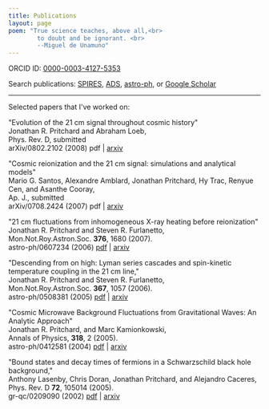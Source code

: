 ```yaml
---
title: Publications
layout: page
poem: "True science teaches, above all,<br> 
		to doubt and be ignorant. <br>
		--Miguel de Unamuno"
---
```



<p> ORCID ID: <a href="http://orcid.org/0000-0003-4127-5353">0000-0003-4127-5353</a>

<p>Search publications: <a href="http://inspirebeta.net/search?p=FIND+EA+PRITCHARD%2C+JONATHAN+R+OR+PRITCHARD%2C+JONATHAN+OR+PRITCHARD%2C+J+R">SPIRES</a>, <a 
href="http://adsabs.harvard.edu/cgi-bin/nph-abs_connect?db_key=AST&db_key=PRE&qform=AST&arxiv_sel=astro-ph&arxiv_sel=cond-mat&arxiv_sel=cs&arxiv_sel=gr-qc&arxiv_sel=hep-ex&arxiv_sel=hep-lat&arxiv_sel=hep-ph&arxiv_sel=hep-th&arxiv_sel=math&arxiv_sel=math-ph&arxiv_sel=nlin&arxiv_sel=nucl-ex&arxiv_sel=nucl-th&arxiv_sel=physics&arxiv_sel=quant-ph&arxiv_sel=q-bio&sim_query=YES&ned_query=YES&aut_xct=YES&aut_logic=OR&obj_logic=OR&author=pritchard%2C+jonathan+r%0D%0Apritchard%2C+j+r%0D%0Apritchard%2C+jonathan%0D%0A%0D%0A&object=&start_mon=&start_year=&end_mon=&end_year=&ttl_logic=OR&title=&txt_logic=OR&text=&nr_to_return=200&start_nr=1&jou_pick=ALL&ref_stems=&data_and=ALL&group_and=ALL&start_entry_day=&start_entry_mon=&start_entry_year=&end_entry_day=&end_entry_mon=&end_entry_year=&min_score=&sort=SCORE&data_type=SHORT&aut_syn=YES&ttl_syn=YES&txt_syn=YES&aut_wt=1.0&obj_wt=1.0&ttl_wt=0.3&txt_wt=3.0&aut_wgt=YES&obj_wgt=YES&ttl_wgt=YES&txt_wgt=YES&ttl_sco=YES&txt_sco=YES&version=1">ADS</a>, 
<a href="http://arxiv.org/find/astro-ph/1/OR+au:+Pritchard%5fJ%5fR+au:+Pritchard%5fJonathan/0/1/0/all/0/1?skip=0&query_id=199d78468bc5258e">astro-ph</a>, or <a href="http://scholar.google.com/citations?hl=en&user=885wsxcAAAAJ">Google Scholar</a></p>

<hr>

<p>Selected papers that I've worked on:</p>

<p>"Evolution of the 21 cm signal throughout cosmic history"<br>
Jonathan R. Pritchard and Abraham Loeb,<br>
Phys. Rev. D, submitted<br>
arXiv/0802.2102 (2008) pdf | 
<a href="http://arxiv.org/abs/0802.2102">arxiv</a>
</p>

<p>"Cosmic reionization and the 21 cm signal: simulations and analytical models"<br>
Mario G. Santos, Alexandre Amblard, Jonathan Pritchard, Hy Trac, Renyue Cen, and Asanthe Cooray,<br>
Ap. J., submitted<br>
arXiv/0708.2424 (2007) pdf | 
<a href="http://arxiv.org/abs/0708.2424">arxiv</a>
</p>

<p>"21 cm fluctuations from inhomogeneous X-ray heating before reionization"<br>
Jonathan R. Pritchard and Steven R. Furlanetto,<br>
Mon.Not.Roy.Astron.Soc. <b>376</b>, 1680 (2007).<br>
astro-ph/0607234 (2006) <a href="academics/papers/0607234.pdf">pdf</a> | 
<a href="http://www.arxiv.org/abs/astro-ph/0607234">arxiv</a>
</p>


<p>"Descending from on high: Lyman series cascades and spin-kinetic temperature coupling in the 21 cm line,"<br>
Jonathan R. Pritchard and Steven R. Furlanetto,<br>
Mon.Not.Roy.Astron.Soc. <b>367</b>, 1057 (2006).<br>
astro-ph/0508381 (2005) <a href="academics/papers/0508381.pdf">pdf</a> | 
<a href="http://www.arxiv.org/abs/astro-ph/0508381">arxiv</a>
</p>

<p>"Cosmic Microwave Background Fluctuations from Gravitational Waves: An Analytic Approach"<br>
Jonathan R. Pritchard, and Marc Kamionkowski,<br>
Annals of Physics, <b>318</b>, 2 (2005).<br>
astro-ph/0412581 (2004) <a href="academics/papers/0412581.pdf">pdf</a> | 
<a href="http://www.arxiv.org/abs/astro-ph/0412581">arxiv</a>
</p>

<p>"Bound states and decay times of fermions in a Schwarzschild black hole  background,"<br>
Anthony Lasenby,  Chris Doran,  Jonathan Pritchard, and Alejandro Caceres,<br>
Phys. Rev. D <b>72</b>, 105014 (2005).<br>
gr-qc/0209090 (2002) <a href="academics/papers/0209090.pdf">pdf</a> | <a href="http://www.arxiv.org/abs/gr-qc/0209090">arxiv</a>
</p>